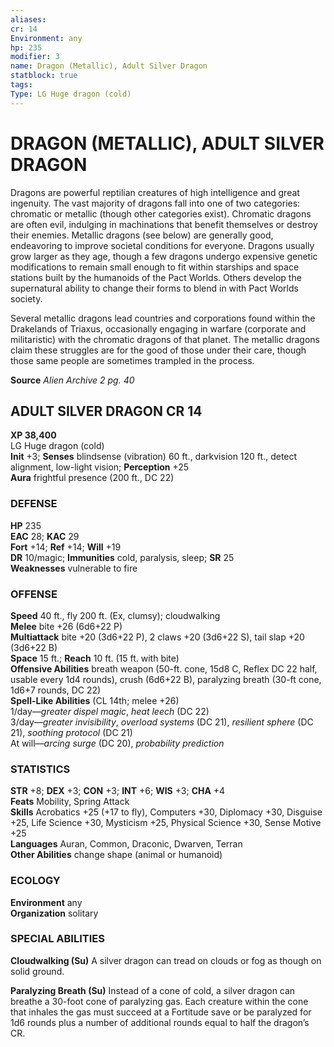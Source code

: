 ```yaml
---
aliases: 
cr: 14
Environment: any
hp: 235
modifier: 3
name: Dragon (Metallic), Adult Silver Dragon
statblock: true
tags: 
Type: LG Huge dragon (cold)  
---
```

# DRAGON (METALLIC), ADULT SILVER DRAGON
Dragons are powerful reptilian creatures of high intelligence and great ingenuity. The vast majority of dragons fall into one of two categories: chromatic or metallic (though other categories exist). Chromatic dragons are often evil, indulging in machinations that benefit themselves or destroy their enemies. Metallic dragons (see below) are generally good, endeavoring to improve societal conditions for everyone. Dragons usually grow larger as they age, though a few dragons undergo expensive genetic modifications to remain small enough to fit within starships and space stations built by the humanoids of the Pact Worlds. Others develop the supernatural ability to change their forms to blend in with Pact Worlds society.

Several metallic dragons lead countries and corporations found within the Drakelands of Triaxus, occasionally engaging in warfare (corporate and militaristic) with the chromatic dragons of that planet. The metallic dragons claim these struggles are for the good of those under their care, though those same people are sometimes trampled in the process.

**Source** _Alien Archive 2 pg. 40_

## ADULT SILVER DRAGON CR 14

**XP 38,400**  
LG Huge dragon (cold)  
**Init** +3; **Senses** blindsense (vibration) 60 ft., darkvision 120 ft., detect alignment, low-light vision; **Perception** +25  
**Aura** frightful presence (200 ft., DC 22)

### DEFENSE

**HP** 235  
**EAC** 28; **KAC** 29  
**Fort** +14; **Ref** +14; **Will** +19  
**DR** 10/magic; **Immunities** cold, paralysis, sleep; **SR** 25  
**Weaknesses** vulnerable to fire

### OFFENSE

**Speed** 40 ft., fly 200 ft. (Ex, clumsy); cloudwalking  
**Melee** bite +26 (6d6+22 P)  
**Multiattack** bite +20 (3d6+22 P), 2 claws +20 (3d6+22 S), tail slap +20 (3d6+22 B)  
**Space** 15 ft.; **Reach** 10 ft. (15 ft. with bite)  
**Offensive Abilities** breath weapon (50-ft. cone, 15d8 C, Reflex DC 22 half, usable every 1d4 rounds), crush (6d6+22 B), paralyzing breath (30-ft cone, 1d6+7 rounds, DC 22)  
**Spell-Like Abilities** (CL 14th; melee +26)  
1/day—_greater dispel magic_, _heat leech_ (DC 22)  
3/day—_greater invisibility_, _overload systems_ (DC 21), _resilient sphere_ (DC 21), _soothing protocol_ (DC 21)  
At will—_arcing surge_ (DC 20), _probability prediction_

### STATISTICS

**STR** +8; **DEX** +3; **CON** +3; **INT** +6; **WIS** +3; **CHA** +4  
**Feats** Mobility, Spring Attack  
**Skills** Acrobatics +25 (+17 to fly), Computers +30, Diplomacy +30, Disguise +25, Life Science +30, Mysticism +25, Physical Science +30, Sense Motive +25  
**Languages** Auran, Common, Draconic, Dwarven, Terran  
**Other Abilities** change shape (animal or humanoid)

### ECOLOGY

**Environment** any  
**Organization** solitary

### SPECIAL ABILITIES

**Cloudwalking (Su)** A silver dragon can tread on clouds or fog as though on solid ground.

**Paralyzing Breath (Su)** Instead of a cone of cold, a silver dragon can breathe a 30-foot cone of paralyzing gas. Each creature within the cone that inhales the gas must succeed at a Fortitude save or be paralyzed for 1d6 rounds plus a number of additional rounds equal to half the dragon’s CR.
